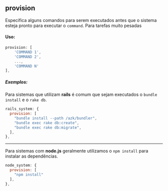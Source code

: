 ## provision

Especifica alguns comandos para serem executados antes que o sistema esteja pronto para executar o `command`. Para tarefas muito pesadas

#### Uso:
```js
provision: [
    'COMMAND 1',
    'COMMAND 2',
    ...,
    'COMMAND N'
],
```

##### Exemplos:

Para sistemas que utilizam __rails__ é comum que sejam executados o `bundle install` e o `rake db`.
```js
rails_system: {
  provision: [
    "bundle install --path /azk/bundler",
    "bundle exec rake db:create",
    "bundle exec rake db:migrate",
  ],
},
```

____________________
Para sistemas com __node.js__ geralmente utilizamos o `npm install` para instalar as dependências.

```js
node_system: {
  provision: [
    "npm install"
  ],
},
```

